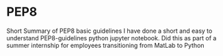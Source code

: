 # PEP8
Short Summary of PEP8 basic guidelines
I have done a short and easy to understand PEP8-guidelines python jupyter notebook. 
Did this as part of a summer internship for employees transitioning from MatLab to Python
